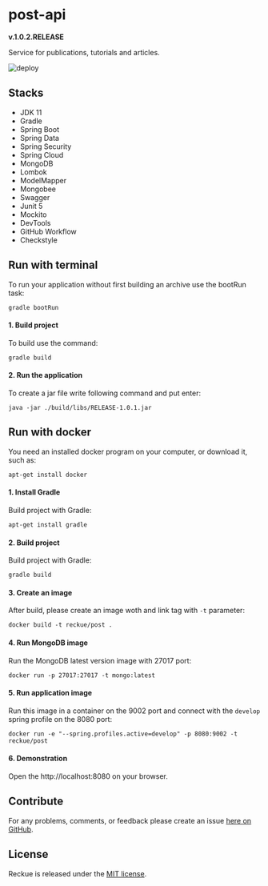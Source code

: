 # post-api
**v.1.0.2.RELEASE**

Service for publications, tutorials and articles.

![deploy](https://github.com/Reckue/post-api/workflows/deploy/badge.svg)

## Stacks
- JDK 11
- Gradle
- Spring Boot
- Spring Data
- Spring Security
- Spring Cloud
- MongoDB
- Lombok
- ModelMapper
- Mongobee
- Swagger
- Junit 5
- Mockito
- DevTools
- GitHub Workflow
- Checkstyle


## Run with terminal
To run your application without first building an archive use the bootRun task:
```
gradle bootRun
```

#### 1. Build project
To build use the command:
```
gradle build
```
#### 2. Run the application
To create a jar file write following command and put enter:
```
java -jar ./build/libs/RELEASE-1.0.1.jar
```


## Run with docker
You need an installed docker program on your computer, or download it, such as:
```
apt-get install docker
```

#### 1. Install Gradle
Build project with Gradle:
```
apt-get install gradle
```

#### 2. Build project
Build project with Gradle:
```
gradle build
```

#### 3. Create an image
After build, please create an image woth and link tag with `-t` parameter:
```
docker build -t reckue/post .
```

#### 4. Run MongoDB image
Run the MongoDB latest version image with 27017 port:
```
docker run -p 27017:27017 -t mongo:latest
```

#### 5. Run application image
Run this image in a container on the 9002 port and connect with the `develop` spring profile on the 8080 port:
```
docker run -e "--spring.profiles.active=develop" -p 8080:9002 -t reckue/post
```

#### 6. Demonstration
Open the http://localhost:8080 on your browser.


## Contribute
For any problems, comments, or feedback please create an issue [here on GitHub](https://github.com/Reckue/post-api/issues).
<br>


## License
Reckue is released under the [MIT license](https://en.wikipedia.org/wiki/MIT_License).
